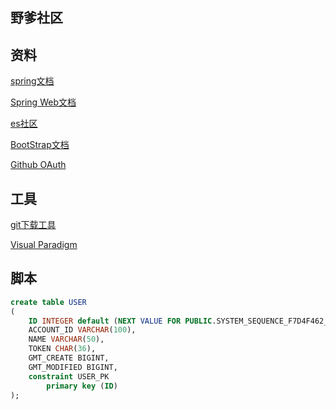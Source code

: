 ## 野爹社区

## 资料
[spring文档](https://spring.io/guides/)

[Spring Web文档](https://spring.io/guides/gs/serving-web-content/)

[es社区](https://elasticsearch.cn/)

[BootStrap文档](https://v3.bootcss.com/getting-started/)

[Github OAuth](https://www.bilibili.com/video/av65117012?p=8)


## 工具
[git下载工具](https://git-scm.com/downloads)

[Visual Paradigm](https://www.visual-paradigm.com/cn/)

## 脚本
```sql
create table USER
(
	ID INTEGER default (NEXT VALUE FOR PUBLIC.SYSTEM_SEQUENCE_F7D4F462_5BEF_4C7C_83A2_1ED30A591D79) auto_increment,
	ACCOUNT_ID VARCHAR(100),
	NAME VARCHAR(50),
	TOKEN CHAR(36),
	GMT_CREATE BIGINT,
	GMT_MODIFIED BIGINT,
	constraint USER_PK
		primary key (ID)
);


```

